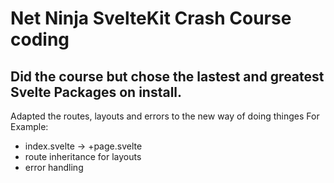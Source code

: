 # Net Ninja SvelteKit Crash Course coding

## Did the course but chose the lastest and greatest Svelte Packages on install.

Adapted the routes, layouts and errors to the new way of doing thinges
For Example:
- index.svelte -> +page.svelte
- route inheritance for layouts
- error handling
